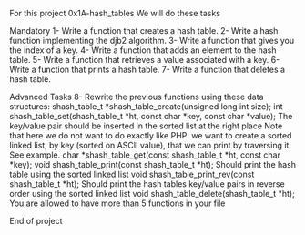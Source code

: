 For this project 0x1A-hash_tables We will do these tasks

Mandatory
1- Write a function that creates a hash table.
2- Write a hash function implementing the djb2 algorithm.
3- Write a function that gives you the index of a key.
4- Write a function that adds an element to the hash table.
5- Write a function that retrieves a value associated with a key.
6- Write a function that prints a hash table.
7- Write a function that deletes a hash table.

Advanced Tasks
8- Rewrite the previous functions using these data structures:
shash_table_t *shash_table_create(unsigned long int size);
int shash_table_set(shash_table_t *ht, const char *key, const char *value);
The key/value pair should be inserted in the sorted list at the right place
Note that here we do not want to do exactly like PHP: we want to create a sorted linked list, by key (sorted on ASCII value), that we can print by traversing it. See example.
char *shash_table_get(const shash_table_t *ht, const char *key);
void shash_table_print(const shash_table_t *ht);
Should print the hash table using the sorted linked list
void shash_table_print_rev(const shash_table_t *ht);
Should print the hash tables key/value pairs in reverse order using the sorted linked list
void shash_table_delete(shash_table_t *ht);
You are allowed to have more than 5 functions in your file

End of project
